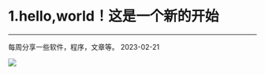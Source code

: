 # 1.hello,world！这是一个新的开始

---

每周分享一些软件，程序，文章等。 2023-02-21

![](https://gw.alipayobjects.com/zos/k/h5/hzL4LG.jpg)
